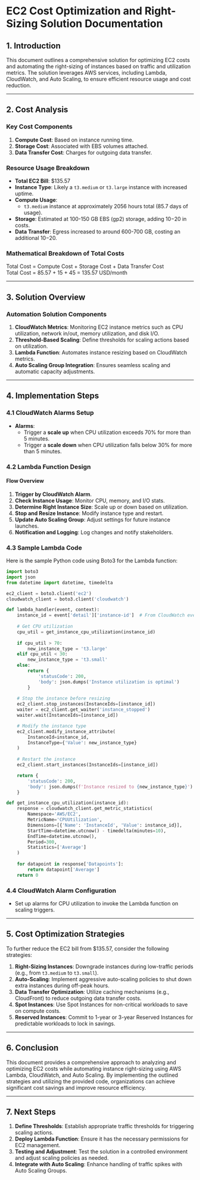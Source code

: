 # EC2 Cost Optimization and Right-Sizing Solution Documentation

## 1. Introduction

This document outlines a comprehensive solution for optimizing EC2 costs and automating the right-sizing of instances based on traffic and utilization metrics. The solution leverages AWS services, including Lambda, CloudWatch, and Auto Scaling, to ensure efficient resource usage and cost reduction.

---

## 2. Cost Analysis

### Key Cost Components

1. **Compute Cost**: Based on instance running time.
2. **Storage Cost**: Associated with EBS volumes attached.
3. **Data Transfer Cost**: Charges for outgoing data transfer.

### Resource Usage Breakdown

- **Total EC2 Bill**: $135.57
- **Instance Type**: Likely a `t3.medium` or `t3.large` instance with increased uptime.
- **Compute Usage**: 
  - `t3.medium` instance at approximately 2056 hours total (85.7 days of usage).
- **Storage**: Estimated at 100-150 GB EBS (gp2) storage, adding $10-$20 in costs.
- **Data Transfer**: Egress increased to around 600-700 GB, costing an additional $10-$20.

### Mathematical Breakdown of Total Costs

Total Cost = Compute Cost + Storage Cost + Data Transfer Cost  
Total Cost = 85.57 + 15 + 45 = 135.57 USD/month


---

## 3. Solution Overview

### Automation Solution Components

1. **CloudWatch Metrics**: Monitoring EC2 instance metrics such as CPU utilization, network in/out, memory utilization, and disk I/O.
2. **Threshold-Based Scaling**: Define thresholds for scaling actions based on utilization.
3. **Lambda Function**: Automates instance resizing based on CloudWatch metrics.
4. **Auto Scaling Group Integration**: Ensures seamless scaling and automatic capacity adjustments.

---

## 4. Implementation Steps

### 4.1 CloudWatch Alarms Setup

- **Alarms**:
  - Trigger a **scale up** when CPU utilization exceeds 70% for more than 5 minutes.
  - Trigger a **scale down** when CPU utilization falls below 30% for more than 5 minutes.

### 4.2 Lambda Function Design

#### Flow Overview

1. **Trigger by CloudWatch Alarm**.
2. **Check Instance Usage**: Monitor CPU, memory, and I/O stats.
3. **Determine Right Instance Size**: Scale up or down based on utilization.
4. **Stop and Resize Instance**: Modify instance type and restart.
5. **Update Auto Scaling Group**: Adjust settings for future instance launches.
6. **Notification and Logging**: Log changes and notify stakeholders.

### 4.3 Sample Lambda Code

Here is the sample Python code using Boto3 for the Lambda function:

```python
import boto3
import json
from datetime import datetime, timedelta

ec2_client = boto3.client('ec2')
cloudwatch_client = boto3.client('cloudwatch')

def lambda_handler(event, context):
    instance_id = event['detail']['instance-id']  # From CloudWatch event
    
    # Get CPU utilization
    cpu_util = get_instance_cpu_utilization(instance_id)
    
    if cpu_util > 70:
        new_instance_type = 't3.large'
    elif cpu_util < 30:
        new_instance_type = 't3.small'
    else:
        return {
            'statusCode': 200,
            'body': json.dumps('Instance utilization is optimal')
        }
    
    # Stop the instance before resizing
    ec2_client.stop_instances(InstanceIds=[instance_id])
    waiter = ec2_client.get_waiter('instance_stopped')
    waiter.wait(InstanceIds=[instance_id])

    # Modify the instance type
    ec2_client.modify_instance_attribute(
        InstanceId=instance_id,
        InstanceType={'Value': new_instance_type}
    )
    
    # Restart the instance
    ec2_client.start_instances(InstanceIds=[instance_id])

    return {
        'statusCode': 200,
        'body': json.dumps(f'Instance resized to {new_instance_type}')
    }

def get_instance_cpu_utilization(instance_id):
    response = cloudwatch_client.get_metric_statistics(
        Namespace='AWS/EC2',
        MetricName='CPUUtilization',
        Dimensions=[{'Name': 'InstanceId', 'Value': instance_id}],
        StartTime=datetime.utcnow() - timedelta(minutes=10),
        EndTime=datetime.utcnow(),
        Period=300,
        Statistics=['Average']
    )
    
    for datapoint in response['Datapoints']:
        return datapoint['Average']
    return 0
```

### 4.4 CloudWatch Alarm Configuration

- Set up alarms for CPU utilization to invoke the Lambda function on scaling triggers.

---

## 5. Cost Optimization Strategies

To further reduce the EC2 bill from $135.57, consider the following strategies:

1. **Right-Sizing Instances**: Downgrade instances during low-traffic periods (e.g., from `t3.medium` to `t3.small`).
2. **Auto-Scaling**: Implement aggressive auto-scaling policies to shut down extra instances during off-peak hours.
3. **Data Transfer Optimization**: Utilize caching mechanisms (e.g., CloudFront) to reduce outgoing data transfer costs.
4. **Spot Instances**: Use Spot Instances for non-critical workloads to save on compute costs.
5. **Reserved Instances**: Commit to 1-year or 3-year Reserved Instances for predictable workloads to lock in savings.

---

## 6. Conclusion

This document provides a comprehensive approach to analyzing and optimizing EC2 costs while automating instance right-sizing using AWS Lambda, CloudWatch, and Auto Scaling. By implementing the outlined strategies and utilizing the provided code, organizations can achieve significant cost savings and improve resource efficiency.

---

## 7. Next Steps

1. **Define Thresholds**: Establish appropriate traffic thresholds for triggering scaling actions.
2. **Deploy Lambda Function**: Ensure it has the necessary permissions for EC2 management.
3. **Testing and Adjustment**: Test the solution in a controlled environment and adjust scaling policies as needed.
4. **Integrate with Auto Scaling**: Enhance handling of traffic spikes with Auto Scaling Groups.
